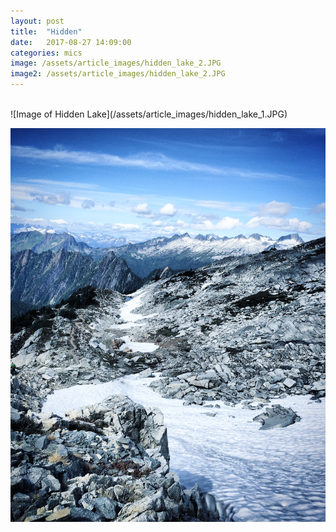 ```yaml
---
layout: post
title:  "Hidden"
date:   2017-08-27 14:09:00
categories: mics
image: /assets/article_images/hidden_lake_2.JPG
image2: /assets/article_images/hidden_lake_2.JPG
---
```

<br /> 
![Image of Hidden Lake](/assets/article_images/hidden_lake_1.JPG)
<br />

![Image of Hidden Lake2](/assets/article_images/hidden_lake_2.JPG)


<br />
